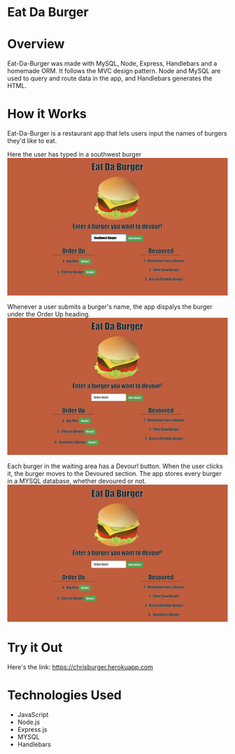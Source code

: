 # Eat Da Burger

# Overview
Eat-Da-Burger was made with MySQL, Node, Express, Handlebars and a homemade ORM. It follows the MVC design pattern.  Node and MySQL are used to query and route data in the app, and Handlebars generates the HTML.

# How it Works
Eat-Da-Burger is a restaurant app that lets users input the names of burgers they'd like to eat.

Here the user has typed in a southwest burger
![](images/screenTwo.png)

Whenever a user submits a burger's name, the app dispalys the burger under the Order Up heading.
![](images/screenThree.png)

Each burger in the waiting area has a Devour! button. When the user clicks it, the burger moves to the Devoured section. The app stores every burger in a MYSQL database, whether devoured or not.
![](images/screenFour.png)

# Try it Out
Here's the link:  https://chrisburger.herokuapp.com

# Technologies Used
* JavaScript
* Node.js
* Express.js
* MYSQL
* Handlebars